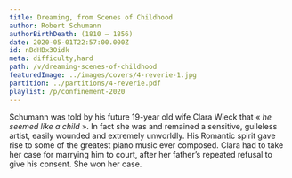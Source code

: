 ```yaml
---
title: Dreaming, from Scenes of Childhood
author: Robert Schumann
authorBirthDeath: (1810 – 1856)
date: 2020-05-01T22:57:00.000Z
id: nBdHBx3Oidk
meta: difficulty,hard
path: /v/dreaming-scenes-of-childhood
featuredImage: ../images/covers/4-reverie-1.jpg
partition: ../partitions/4-reverie.pdf
playlist: /p/confinement-2020
---
```


Schumann was told by his future 19-year old wife Clara Wieck that « _he seemed like a child_ ». In fact she was and remained a sensitive, guileless artist, easily wounded and extremely unworldly. His Romantic spirit gave rise to some of the greatest piano music ever composed. Clara had to take her case for marrying him to court, after her father’s repeated refusal to give his consent. She won her case.
